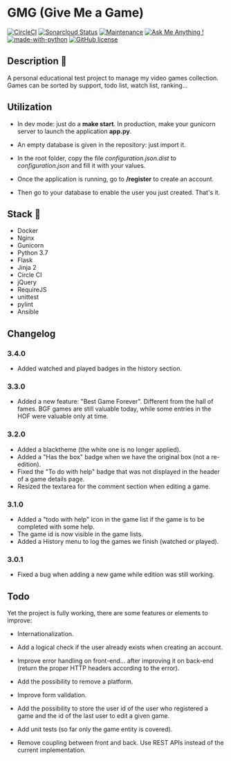# GMG (Give Me a Game)
[![CircleCI](https://circleci.com/gh/ecourtial/gmg/tree/master.svg?style=svg)](https://circleci.com/gh/ecourtial/gmg/tree/master) [![Sonarcloud Status](https://sonarcloud.io/api/project_badges/measure?project=gmg&metric=alert_status)](https://sonarcloud.io/dashboard?id=gmg) [![Maintenance](https://img.shields.io/badge/Maintained%3F-yes-green.svg)](https://GitHub.com/ecourtial/gmg/graphs/commit-activity) [![Ask Me Anything !](https://img.shields.io/badge/Ask%20me-anything-1abc9c.svg)](https://GitHub.com/ecourtial/gmg) [![made-with-python](https://img.shields.io/badge/Made%20with-Python-1f425f.svg)](https://www.python.org/) [![GitHub license](https://img.shields.io/github/license/Naereen/StrapDown.js.svg)](https://github.com/ecourtial/gmg/blob/master/LICENSE)

## Description :notebook:

A personal educational test project to manage my video games collection. Games can be sorted by support,
todo list, watch list, ranking...

## Utilization

* In dev mode: just do a __make start__. In production, make your gunicorn server to launch the application __app.py__.

* An empty database is given in the repository: just import it.

* In the root folder, copy the file _configuration.json.dist_ to _configuration.json_ and fill it with your values.

* Once the application is running, go to __/register__ to create an account.

* Then go to your database to enable the user you just created. That's it.

## Stack :light_rail:

* Docker
* Nginx
* Gunicorn
* Python 3.7
* Flask
* Jinja 2
* Circle CI
* jQuery
* RequireJS
* unittest
* pylint
* Ansible

## Changelog

### 3.4.0
* Added watched and played badges in the history section.

### 3.3.0
* Added a new feature: "Best Game Forever". Different from the hall of fames. BGF games are still valuable today, while some entries in the HOF were valuable only at time.

### 3.2.0
* Added a blacktheme (the white one is no longer applied).
* Added a "Has the box" badge when we have the original box (not a re-edition).
* Fixed the "To do with help" badge that was not displayed in the header of a game details page.
* Resized the textarea for the comment section when editing a game.

### 3.1.0
* Added a "todo with help" icon in the game list if the game is to be completed with some help.
* The game id is now visible in the game lists.
* Added a History menu to log the games we finish (watched or played).

### 3.0.1
* Fixed a bug when adding a new game while edition was still working.

## Todo
Yet the project is fully working, there are some features or elements to improve:
* Internationalization.

* Add a logical check if the user already exists when creating an account.

* Improve error handling on front-end... after improving it on back-end (return the proper HTTP headers according to the error).

* Add the possibility to remove a platform.

* Improve form validation.

* Add the possibility to store the user id of the user who registered a game and the id of the last user to edit a given game.

* Add unit tests (so far only the game entity is covered).

* Remove coupling between front and back. Use REST APIs instead of the current implementation.
